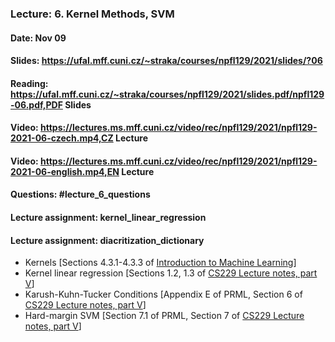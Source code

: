 ### Lecture: 6. Kernel Methods, SVM
#### Date: Nov 09
#### Slides: https://ufal.mff.cuni.cz/~straka/courses/npfl129/2021/slides/?06
#### Reading: https://ufal.mff.cuni.cz/~straka/courses/npfl129/2021/slides.pdf/npfl129-06.pdf,PDF Slides
#### Video: https://lectures.ms.mff.cuni.cz/video/rec/npfl129/2021/npfl129-2021-06-czech.mp4,CZ Lecture
#### Video: https://lectures.ms.mff.cuni.cz/video/rec/npfl129/2021/npfl129-2021-06-english.mp4,EN Lecture
#### Questions: #lecture_6_questions
#### Lecture assignment: kernel_linear_regression
#### Lecture assignment: diacritization_dictionary

- Kernels [Sections 4.3.1-4.3.3 of [Introduction to Machine Learning](https://arxiv.org/pdf/0904.3664v1.pdf)]
- Kernel linear regression [Sections 1.2, 1.3 of [CS229 Lecture notes, part V](http://cs229.stanford.edu/summer2020/cs229-notes3.pdf)]
- Karush-Kuhn-Tucker Conditions [Appendix E of PRML, Section 6 of [CS229 Lecture notes, part V](http://cs229.stanford.edu/summer2020/cs229-notes3.pdf)]
- Hard-margin SVM [Section 7.1 of PRML, Section 7 of [CS229 Lecture notes, part V](http://cs229.stanford.edu/summer2020/cs229-notes3.pdf)]
